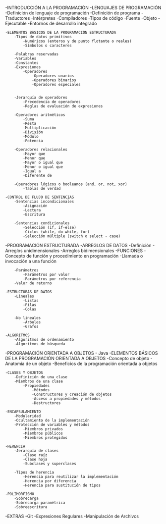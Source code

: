 -INTRODUCCIÓN A LA PROGRAMACIÓN
	-LENGUAJES DE PROGRAMACIÓN
		-Definición de lenguaje de programación
		-Definición de programa
		-Traductores
			-Intérpretes
			-Compiladores
		-Tipos de código
			-Fuente
			-Objeto
			-Ejecutable
		-Entornos de desarrollo integrado

	-ELEMENTOS BÁSICOS DE LA PROGRAMACIÓN ESTRUCTURADA
		-Tipos de datos primitivos
			-Numéricos (enteros y de punto flotante o reales)
			-Símbolos o caracteres

		-Palabras reservadas
		-Variables
		-Constantes
		-Expresiones
			-Operadores
				-Operadores unarios
				-Operadores binarios
				-Operadores especiales


		-Jerarquía de operadores
			-Precedencia de operadores
			-Reglas de evaluación de expresiones

		-Operadores aritméticos
			-Suma
			-Resta
			-Multiplicación
			-División
			-Módulo
			-Potencia

		-Operadores relacionales
			-Mayor que
			-Menor que
			-Mayor o igual que
			-Menor o igual que
			-Igual a
			-Diferente de

		-Operadores lógicos o booleanos (and, or, not, xor)
			-Tablas de verdad

	-CONTROL DE FLUJO DE SENTENCIAS
		-Sentencias incondicionales
			-Asignación
			-Lectura
			-Escritura

		-Sentencias condicionales
			-Selección (if, if-else)
			-Ciclos (while, do-while, for)
			-Selección múltiple (switch o select - case)

-PROGRAMACIÓN ESTRUCTURADA
	-ARREGLOS DE DATOS
		-Definición
		-Arreglos unidimensionales
		-Arreglos bidimensionales
	-FUNCIONES
		-Concepto de función y procedimiento en programación
		-Llamada o invocación a una función

		-Parámetros
			-Parámetros por valor
			-Parámetros por referencia
		-Valor de retorno

	-ESTRUCTURAS DE DATOS
		-Lineales
			-Listas
			-Pilas
			-Colas

		-No lineales
			-Árboles
			-Grafos

	-ALGORITMOS
		-Algoritmos de ordenamiento
		-Algoritmos de búsqueda

-PROGRAMACIÓN ORIENTADA A OBJETOS - Java
	-ELEMENTOS BÁSICOS DE LA PROGRAMACIÓN ORIENTADA A OBJETOS
		-Concepto de objeto
		-Anatomía de un objeto
		-Beneficios de la programación orientada a objetos

	-CLASES Y OBJETOS
		-Definición de una clase
		-Miembros de una clase
			-Propiedades
				-Métodos
				-Constructores y creación de objetos
				-Acceso a propiedades y métodos
				-Destructores

	-ENCAPSULAMIENTO
		-Modularidad
		-Ocultamiento de la implementación
		-Protección de variables y métodos
			-Miembros privados
			-Miembros públicos
			-Miembros protegidos

	-HERENCIA
		-Jerarquía de clases
			-Clase raíz
			-Clase hoja
			-Subclases y superclases

		-Tipos de herencia
			-Herencia para reutilizar la implementación
			-Herencia por diferencia
			-Herencia para sustitución de tipos

	-POLIMORFISMO
		-Sobrecarga
		-Sobrecarga paramétrica
		-Sobreescritura

-EXTRAS
	-Git
	-Expresiones Regulares
	-Manipulación de Archivos
